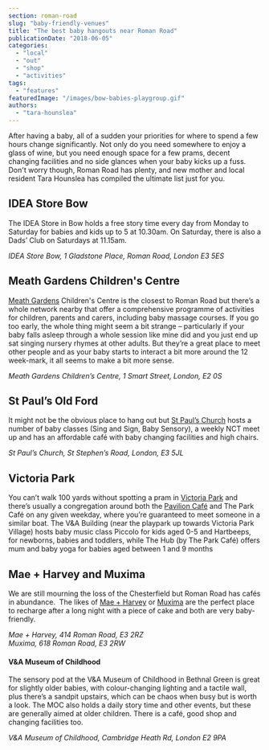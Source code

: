 ```yaml
---
section: roman-road
slug: "baby-friendly-venues"
title: "The best baby hangouts near Roman Road"
publicationDate: "2018-06-05"
categories: 
  - "local"
  - "out"
  - "shop"
  - "activities"
tags: 
  - "features"
featuredImage: "/images/bow-babies-playgroup.gif"
authors: 
  - "tara-hounslea"
---
```


After having a baby, all of a sudden your priorities for where to spend a few hours change significantly. Not only do you need somewhere to enjoy a glass of wine, but you need enough space for a few prams, decent changing facilities and no side glances when your baby kicks up a fuss. Don't worry though, Roman Road has plenty, and new mother and local resident Tara Hounslea has compiled the ultimate list just for you.

## IDEA Store Bow

The IDEA Store in Bow holds a free story time every day from Monday to Saturday for babies and kids up to 5 at 10.30am. On Saturday, there is also a Dads’ Club on Saturdays at 11.15am.

_IDEA Store Bow, 1 Gladstone Place, Roman Road, London E3 5ES_

## Meath Gardens Children's Centre

[Meath Gardens](https://romanroadlondon.com/friends-meath-gardens-mile-end/) Children's Centre is the closest to Roman Road but there’s a whole network nearby that offer a comprehensive programme of activities for children, parents and carers, including baby massage courses. If you go too early, the whole thing might seem a bit strange – particularly if your baby falls asleep through a whole session like mine did and you just end up sat singing nursery rhymes at other adults. But they’re a great place to meet other people and as your baby starts to interact a bit more around the 12 week-mark, it all seems to make a bit more sense.

_Meath Gardens Children’s Centre, 1 Smart Street, London, E2 0S_

## St Paul’s Old Ford

It might not be the obvious place to hang out but [St Paul’s Church](https://romanroadlondon.com/st-pauls-church-old-ford-road/) hosts a number of baby classes (Sing and Sign, Baby Sensory), a weekly NCT meet up and has an affordable café with baby changing facilities and high chairs.

_St Paul’s Church, St Stephen’s Road, London, E3 5JL_

## Victoria Park

You can’t walk 100 yards without spotting a pram in [Victoria Park](https://romanroadlondon.com/victoria-park-east-london-bow/) and there’s usually a congregation around both the [Pavilion Café](https://romanroadlondon.com/pavilion-victoria-park-cafe-a-sri-lankan-story/) and The Park Café on any given weekday, where you’re guaranteed to meet someone in a similar boat. The V&A Building (near the playpark up towards Victoria Park Village) hosts baby music class Piccolo for kids aged 0-5 and Hartbeeps, for newborns, babies and toddlers, while The Hub (by The Park Café) offers mum and baby yoga for babies aged between 1 and 9 months

## Mae + Harvey and Muxima

We are still mourning the loss of the Chesterfield but Roman Road has cafés in abundance.  The likes of [Mae + Harvey](https://romanroadlondon.com/mae-and-harvey-healthy-recipe-juices/) or [Muxima](https://romanroadlondon.com/best-brunch-bow-mile-end-globe-town/) are the perfect place to recharge after a long night with a piece of cake and both are very baby-friendly.

_Mae + Harvey, 414 Roman Road, E3 2RZ_  
_Muxima, 618 Roman Road, E3 2RW_

#### V&A Museum of Childhood

The sensory pod at the V&A Museum of Childhood in Bethnal Green is great for slightly older babies, with colour-changing lighting and a tactile wall, plus there’s a sandpit upstairs, which can be chaos when busy but is worth a look. The MOC also holds a daily story time and other events, but these are generally aimed at older children. There is a café, good shop and changing facilities too.

_V&A Museum of Childhood, Cambridge Heath Rd, London E2 9PA_
